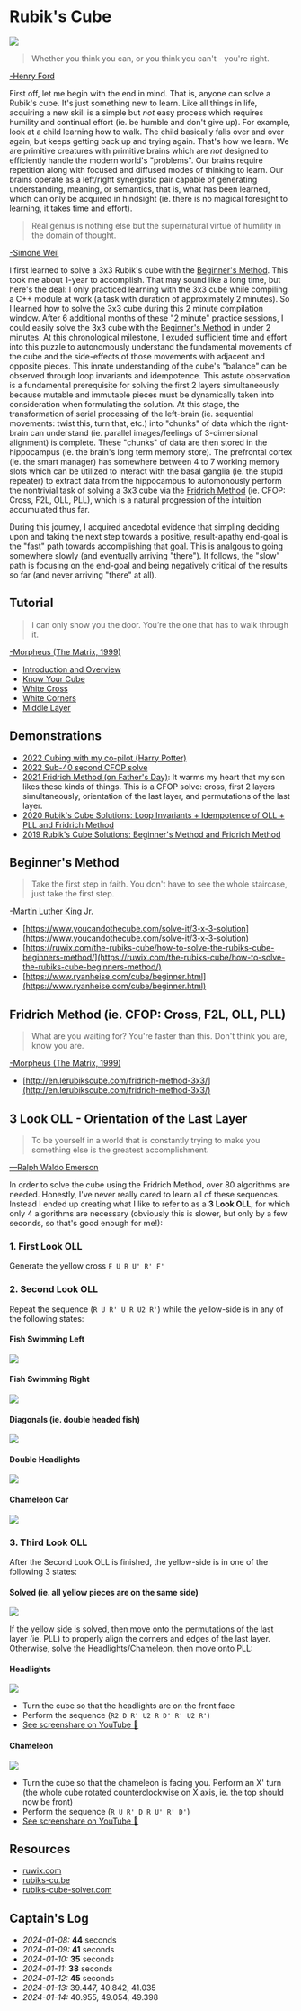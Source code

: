 # Rubik's Cube
![](rubiks_cube.png)

> Whether you think you can, or you think you can't - you're right.
>
[-Henry Ford](https://en.wikipedia.org/wiki/Henry_Ford)

First off, let me begin with the end in mind.  That is, anyone can solve a Rubik's cube.  It's just something new to learn.  Like all things in life, acquiring a new skill is a simple but *not* easy process which requires humility and continual effort (ie. be humble and don't give up).  For example, look at a child learning how to walk.  The child basically falls over and over again, but keeps getting back up and trying again.  That's how we learn.  We are primitive creatures with primitive brains which are *not* designed to efficiently handle the modern world's "problems".  Our brains require repetition along with focused and diffused modes of thinking to learn.  Our brains operate as a left/right synergistic pair capable of generating understanding, meaning, or semantics, that is, what has been learned, which can only be acquired in hindsight (ie. there is no magical foresight to learning, it takes time and effort).

> Real genius is nothing else but the supernatural virtue of humility in the domain of thought.
>
[-Simone Weil](https://en.wikipedia.org/wiki/Simone_Weil)

I first learned to solve a 3x3 Rubik's cube with the [Beginner's Method](https://ruwix.com/the-rubiks-cube/how-to-solve-the-rubiks-cube-beginners-method/).  This took me about 1-year to accomplish.  That may sound like a long time, but here's the deal: I only practiced learning with the 3x3 cube while compiling a C++ module at work (a task with duration of approximately 2 minutes).  So I learned how to solve the 3x3 cube during this 2 minute compilation window.  After 6 additional months of these "2 minute" practice sessions, I could easily solve the 3x3 cube with the [Beginner's Method](https://ruwix.com/the-rubiks-cube/how-to-solve-the-rubiks-cube-beginners-method/) in under 2 minutes.  At this chronological milestone, I exuded sufficient time and effort into this puzzle to autonomously understand the fundamental movements of the cube and the side-effects of those movements with adjacent and opposite pieces.  This innate understanding of the cube's "balance" can be observed through loop invariants and idempotence.  This astute observation is a fundamental prerequisite for solving the first 2 layers simultaneously because mutable and immutable pieces must be dynamically taken into consideration when formulating the solution.  At this stage, the transformation of serial processing of the left-brain (ie. sequential movements: twist this, turn that, etc.) into "chunks" of data which the right-brain can understand (ie. parallel images/feelings of 3-dimensional alignment) is complete.  These "chunks" of data are then stored in the hippocampus (ie. the brain's long term memory store).  The prefrontal cortex (ie. the smart manager) has somewhere between 4 to 7 working memory slots which can be utilized to interact with the basal ganglia (ie. the stupid repeater) to extract data from the hippocampus to automonously perform the nontrivial task of solving a 3x3 cube via the [Fridrich Method](https://ruwix.com/the-rubiks-cube/advanced-cfop-fridrich/) (ie. CFOP: Cross, F2L, OLL, PLL), which is a natural progression of the intuition accumulated thus far.

During this journey, I acquired ancedotal evidence that simpling deciding upon and taking the next step towards a positive, result-apathy end-goal is the "fast" path towards accomplishing that goal.  This is analgous to going somewhere slowly (and eventually arriving "there").  It follows, the "slow" path is focusing on the end-goal and being negatively critical of the results so far (and never arriving "there" at all).

## Tutorial
> I can only show you the door. You’re the one that has to walk through it.
>
[-Morpheus (The Matrix, 1999)](https://en.wikipedia.org/wiki/The_Matrix)

* [Introduction and Overview](https://www.youtube.com/watch?v=FpV8LeDJlXQ)
* [Know Your Cube](https://www.youtube.com/watch?v=KRiHwcC6oCo)
* [White Cross](https://www.youtube.com/watch?v=4U1eGLw3X8k)
* [White Corners](https://www.youtube.com/watch?v=xIC4tbCTcqo)
* [Middle Layer](https://www.youtube.com/watch?v=DAm2iH-lDFU)

## Demonstrations
* [2022 Cubing with my co-pilot (Harry Potter)](https://www.youtube.com/watch?v=TDZSIdIu0f0)
* [2022 Sub-40 second CFOP solve](https://www.youtube.com/watch?v=pBbMj0WkfUc)
* [2021 Fridrich Method (on Father's Day)](https://www.youtube.com/watch?v=uW24wSNrm5w): It warms my heart that my son likes these kinds of things.  This is a CFOP solve: cross, first 2 layers simultaneously, orientation of the last layer, and permutations of the last layer.
* [2020 Rubik's Cube Solutions: Loop Invariants + Idempotence of OLL + PLL and Fridrich Method](https://www.youtube.com/watch?v=PQrcjo3kj2A&feature=youtu.be)
* [2019 Rubik's Cube Solutions: Beginner's Method and Fridrich Method](http://www.youtube.com/watch?v=lbKGoJQKRRE)

## Beginner's Method

> Take the first step in faith. You don't have to see the whole staircase, just take the first step.
>
[-Martin Luther King Jr.](https://en.wikipedia.org/wiki/Martin_Luther_King_Jr.)

* [https://www.youcandothecube.com/solve-it/3-x-3-solution](https://www.youcandothecube.com/solve-it/3-x-3-solution)
* [https://ruwix.com/the-rubiks-cube/how-to-solve-the-rubiks-cube-beginners-method/](https://ruwix.com/the-rubiks-cube/how-to-solve-the-rubiks-cube-beginners-method/)
* [https://www.ryanheise.com/cube/beginner.html](https://www.ryanheise.com/cube/beginner.html)

## Fridrich Method (ie. CFOP: Cross, F2L, OLL, PLL)
> What are you waiting for? You're faster than this. Don't think you are, know you are.
>
[-Morpheus (The Matrix, 1999)](https://en.wikipedia.org/wiki/The_Matrix)

* [http://en.lerubikscube.com/fridrich-method-3x3/](http://en.lerubikscube.com/fridrich-method-3x3/)

## 3 Look OLL - Orientation of the Last Layer

> To be yourself in a world that is constantly trying to make you something else is the greatest accomplishment.
>
[—Ralph Waldo Emerson](https://en.wikipedia.org/wiki/Ralph_Waldo_Emerson)

In order to solve the cube using the Fridrich Method, over 80 algorithms are needed.  Honestly, I've never really cared to learn all of these sequences.  Instead I ended up creating what I like to refer to as a **3 Look OLL**, for which only 4 algorithms are necessary (obviously this is slower, but only by a few seconds, so that's good enough for me!):

### 1. First Look OLL

Generate the yellow cross `F U R U' R' F'`

### 2. Second Look OLL

Repeat the sequence (```R U R' U R U2 R'```) while the yellow-side is in any of the following states:

#### Fish Swimming Left
![](fish-swimming-left.png)

#### Fish Swimming Right
![](fish-swimming-right.png)

#### Diagonals (ie. double headed fish)
![](double-headed-fish.png)

#### Double Headlights
![](double-headlights.png)

#### Chameleon Car
![](chameleon-car.png)

### 3. Third Look OLL

After the Second Look OLL is finished, the yellow-side is in one of the following 3 states:

#### Solved (ie. all yellow pieces are on the same side)
![](solved.png)

If the yellow side is solved, then move onto the permutations of the last layer (ie. PLL) to properly align the corners and edges of the last layer.  Otherwise, solve the Headlights/Chameleon, then move onto PLL:

#### Headlights
![](headlights.png)
* Turn the cube so that the headlights are on the front face
* Perform the sequence (```R2 D R' U2 R D' R' U2 R'```)
* [See screenshare on YouTube 👀](https://www.youtube.com/shorts/h5J8DKMFn78)

#### Chameleon
![](chameleon.png)
* Turn the cube so that the chameleon is facing you.  Perform an X' turn (the whole cube rotated counterclockwise on X axis, ie. the top should now be front)
* Perform the sequence (```R U R' D R U' R' D'```)
* [See screenshare on YouTube 👀](https://www.youtube.com/shorts/ok2RUqkuzXo)

## Resources
* [ruwix.com](https://ruwix.com/)
* [rubiks-cu.be](https://rubiks-cu.be/)
* [rubiks-cube-solver.com](https://rubiks-cube-solver.com/)

## Captain's Log

* *2024-01-08:* **44** seconds
* *2024-01-09:* **41** seconds
* *2024-01-10:* **35** seconds
* *2024-01-11:* **38** seconds
* *2024-01-12:* **45** seconds
* *2024-01-13:* 39.447, 40.842, 41.035
* *2024-01-14:* 40.955, 49.054, 49.398
